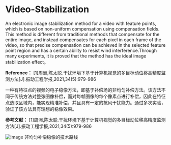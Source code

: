# Video-Stabilization
An electronic image stabilization method for a video with feature points, which is based on non-uniform compensation using compensation fields. This method is different from traditional methods that compensate for the entire image, and instead compensates for each pixel in each frame of the video, so that precise compensation can be achieved in the selected feature point region and has a certain ability to resist wind interference.Through many experiments, it is proved that the method has the ideal image stabilization effect。

**Reference：**
[1]周洲,陈太聪.干扰环境下基于计算机视觉的多目标动位移高精度监测方法[J].振动工程学报,2021,34(5):979-986

一种有特征点的视频的电子稳像方法，即基于补偿场的非均匀补偿方法。该方法不同于传统方法对整张图像补偿，而对每帧图像的每个像素点进行补偿，因此在特征点选取区域内，能实现精准补偿，并且具有一定的抗风干扰能力。通过多次实验，验证了该方法具有理想的稳像效果。

**参考文献：**
[1]周洲,陈太聪.干扰环境下基于计算机视觉的多目标动位移高精度监测方法[J].振动工程学报,2021,34(5):979-986

![image](https://github.com/CodeJohnny/Video-Stabilization/assets/97861483/95cf81a8-ec71-49b0-8b91-12c513267ab1)
非均匀补偿稳像的技术路线
